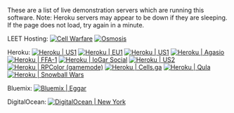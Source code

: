 These are a list of live demonstration servers which are running this software.
Note: Heroku servers may appear to be down if they are sleeping. If the page does not load, try again in a minute.

LEET Hosting:
[![Cell Warfare](https://img.shields.io/badge/Cell%20Warfare-broken-red.svg)](http://sys14257.leet.cc/)
[![Osmosis](https://img.shields.io/badge/Osmosis-broken-red.svg)](http://sys53310.leet.cc:3000/)

Heroku:
[![Heroku | US1](https://img.shields.io/badge/heroku%20us1-broken-red.svg)](https://agar-clone-us.herokuapp.com/)
[![Heroku | EU1](https://img.shields.io/badge/heroku%20eu1-broken-red.svg)](https://cnein.herokuapp.com)
[![Heroku | US1](https://img.shields.io/badge/heroku%20tank.net(use%20arrow%20keys%20to%20move%20and%20mouse%20to%20fire)-online-green.svg)](https://cnein.herokuapp.com/)
[![Heroku | Agasio](https://img.shields.io/badge/heroku%20agasio-online-green.svg)](https://agasio.herokuapp.com/)
[![Heroku | FFA-1](https://img.shields.io/badge/heroku%20FFA1-broken-red.svg)](https://fstyle.herokuapp.com/)
[![Heroku | IoGar Social](https://img.shields.io/badge/iogar-online-green.svg)](https://iogar.herokuapp.com/)
[![Heroku | US2](https://img.shields.io/badge/heroku%20us2-outdated-yellow.svg)](https://agario-clone-us.herokuapp.com/)
[![Heroku | RPColor (gamemode)](https://img.shields.io/badge/RPColor(Agario%20mode)-online-green.svg)](https://atrue.herokuapp.com/) 
[![Heroku | Cells.ga](https://img.shields.io/badge/Cells.ga-broken-red.svg)](http://cells.ga/)
[![Heroku | Qula](https://img.shields.io/badge/Qulga-online-green.svg)](http://qulga.herokuapp.com/)
[![Heroku | Snowball Wars](https://img.shields.io/badge/Snowball%20Wars-online-green.svg)](http://snowballwars.herokuapp.com/)

Bluemix:
[![Bluemix | Eggar](https://img.shields.io/badge/bluemix%20eggar-broken-red.svg)](http://eggar.io/)

DigitalOcean:
[![DigitalOcean | New York](https://img.shields.io/badge/InfekTD%20DO%20Droplet%20NY-outdated-yellow.svg)](http://texster.tk/)